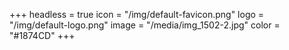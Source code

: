 +++
headless = true
icon = "/img/default-favicon.png"
logo = "/img/default-logo.png"
image = "/media/img_1502-2.jpg"
color = "#1874CD"
+++
